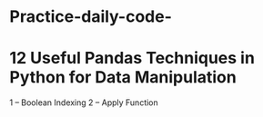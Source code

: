 # Practice-daily-code-
# 12 Useful Pandas Techniques in Python for Data Manipulation
1 – Boolean Indexing
2 – Apply Function
